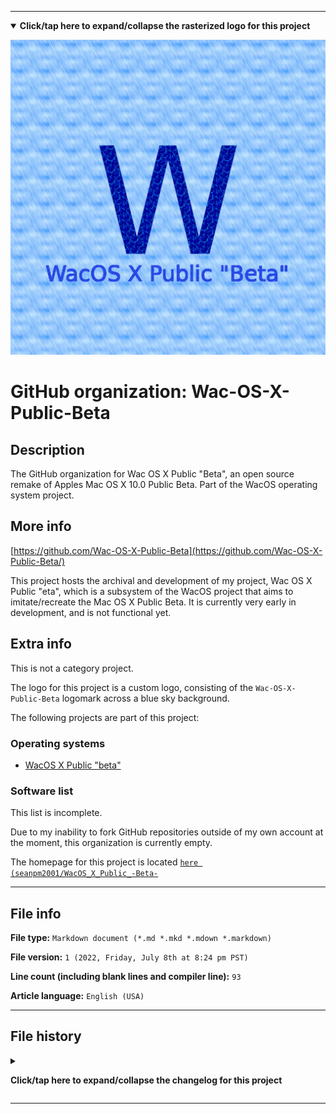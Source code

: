
***

<!--
<details><summary><b lang="en">Click/tap here to expand/collapse the vectorized logo for this project</b></summary>

![WichCraft_Icon_1024px.svg failed to load. The file may be missing or corrupt. Check the file path for errors first.](/AdditionalInfo/2/Wac-OS-X-Public-Beta/WichCraft_Icon_1024px.svg)

</details>
!-->

<details open><summary><b lang="en">Click/tap here to expand/collapse the rasterized logo for this project</b></summary>

![WacOSX_PublicBeta_1280pxIcon_V1_HighCompression.png failed to load. The file may be missing or corrupt. Check the file path for errors first.](/AdditionalInfo/2/Wac-OS-X-Public-Beta/WacOSX_PublicBeta_1280pxIcon_V1_HighCompression.png)

</details>

# GitHub organization: Wac-OS-X-Public-Beta

## Description

The GitHub organization for Wac OS X Public "Beta", an open source remake of Apples Mac OS X 10.0 Public Beta. Part of the WacOS operating system project.

## More info

[https://github.com/Wac-OS-X-Public-Beta](https://github.com/Wac-OS-X-Public-Beta/)

This project hosts the archival and development of my project, Wac OS X Public "eta", which is a subsystem of the WacOS project that aims to imitate/recreate the Mac OS X Public Beta. It is currently very early in development, and is not functional yet.

## Extra info

This is not a category project.

The logo for this project is a custom logo, consisting of the `Wac-OS-X-Public-Beta` logomark across a blue sky background.

The following projects are part of this project:

### Operating systems

- [WacOS X Public "beta"](https://github.com/seanpm2001/WacOS_X_Public_-Beta-/)

### Software list

This list is incomplete.

Due to my inability to fork GitHub repositories outside of my own account at the moment, this organization is currently empty.

The homepage for this project is located [`here (seanpm2001/WacOS_X_Public_-Beta-`](https://github.com/seanpm2001/WacOS_X_Public_-Beta-/)

<!--
There is no current home repository for this project.
!-->

***

## File info

**File type:** `Markdown document (*.md *.mkd *.mdown *.markdown)`

**File version:** `1 (2022, Friday, July 8th at 8:24 pm PST)`

**Line count (including blank lines and compiler line):** `93`

**Article language:** `English (USA)`

***

## File history

<details><summary><p lang="en"><b>Click/tap here to expand/collapse the changelog for this project</b></p></summary>

<details><summary><p lang="en"><b>Version 1 (2022, Friday, July 8th at 8:24 pm PST)</b></p></summary>

**This version was made by:** [`@seanpm2001`](https://github.com/seanpm2001/)

> Changes:

- [x] Started the file
- [x] Referenced the organization icon (raster)
<!--  - [x] Referenced the organization icon (vector) !-->
- [x] Added the organization description
- [x] Added the `more info` section
- [x] Added the `extra info` section
- [x] Added the `file info` section
- [x] Added the `file history` section
- [ ] No other changes in version 1

</details>

</details>

***

